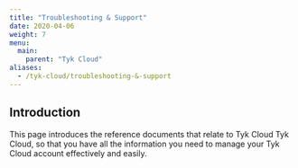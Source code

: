 ```yaml
---
title: "Troubleshooting & Support"
date: 2020-04-06
weight: 7
menu:
  main:
    parent: "Tyk Cloud"
aliases:
  - /tyk-cloud/troubleshooting-&-support
---
```


## Introduction

This page introduces the reference documents that relate to Tyk Cloud Tyk Cloud, so that you have all the information you need to manage your Tyk Cloud account effectively and easily.
